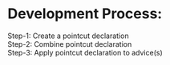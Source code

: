 # Development Process:
Step-1: Create a pointcut declaration <br>
Step-2: Combine pointcut declaration<br>
Step-3: Apply pointcut declaration to advice(s)
